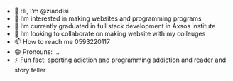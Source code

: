 - 👋 Hi, I’m @ziaddisi
- 👀 I’m interested in making websites and programming programs 
- 🌱 I’m currently graduated in full stack development in Axsos institute  
- 💞️ I’m looking to collaborate on making website with my colleuges 
- 📫 How to reach me 0593220117
- 😄 Pronouns: ...
- ⚡ Fun fact: sporting adiction and programming addiction and reader and story teller 

<!---
ziaddisi/ziaddisi is a ✨ special ✨ repository because its `README.md` (this file) appears on your GitHub profile.
You can click the Preview link to take a look at your changes.
--->
